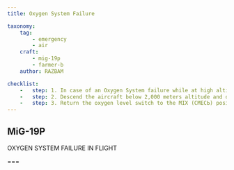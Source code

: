 ```yaml
---
title: Oxygen System Failure

taxonomy:
    tag:
        - emergency
        - air
    craft: 
        - mig-19p
        - farmer-b
    author: RAZBAM

checklist:
    -   step: 1. In case of an Oxygen System failure while at high altitude (symptoms of hypoxia and wrong M-2000 and IK-18 instruments readings) operate the DU-2 oxygen control panel and put the oxygen mixture setting in the 100% position. 
    -   step: 2. Descend the aircraft below 2,000 meters altitude and depressurize the canopy. 
    -   step: 3. Return the oxygen level switch to the MIX (СМЕСЬ) position.
---
```


## MiG-19P 
OXYGEN SYSTEM FAILURE IN FLIGHT 

===

